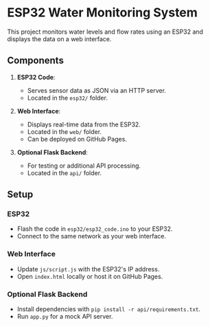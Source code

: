 # ESP32 Water Monitoring System

This project monitors water levels and flow rates using an ESP32 and displays the data on a web interface.

## Components
1. **ESP32 Code**:
   - Serves sensor data as JSON via an HTTP server.
   - Located in the `esp32/` folder.
   
2. **Web Interface**:
   - Displays real-time data from the ESP32.
   - Located in the `web/` folder.
   - Can be deployed on GitHub Pages.

3. **Optional Flask Backend**:
   - For testing or additional API processing.
   - Located in the `api/` folder.

## Setup
### ESP32
- Flash the code in `esp32/esp32_code.ino` to your ESP32.
- Connect to the same network as your web interface.

### Web Interface
- Update `js/script.js` with the ESP32's IP address.
- Open `index.html` locally or host it on GitHub Pages.

### Optional Flask Backend
- Install dependencies with `pip install -r api/requirements.txt`.
- Run `app.py` for a mock API server.
